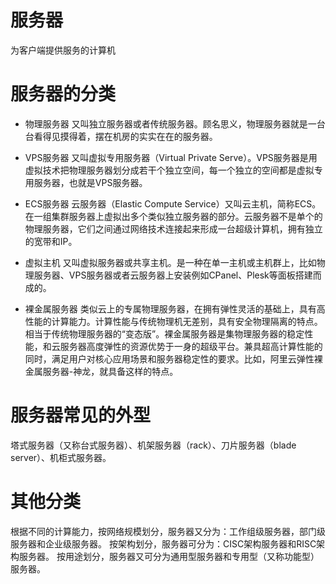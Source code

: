 # 服务器
为客户端提供服务的计算机

# 服务器的分类
- 物理服务器
又叫独立服务器或者传统服务器。顾名思义，物理服务器就是一台台看得见摸得着，摆在机房的实实在在的服务器。

- VPS服务器
又叫虚拟专用服务器（Virtual Private Serve）。VPS服务器是用虚拟技术把物理服务器划分成若干个独立空间，每一个独立的空间都是虚拟专用服务器，也就是VPS服务器。

- ECS服务器
云服务器（Elastic Compute Service）又叫云主机，简称ECS。在一组集群服务器上虚拟出多个类似独立服务器的部分。云服务器不是单个的物理服务器，它们之间通过网络技术连接起来形成一台超级计算机，拥有独立的宽带和IP。

- 虚拟主机
又叫虚拟服务器或共享主机。是一种在单一主机或主机群上，比如物理服务器、VPS服务器或者云服务器上安装例如CPanel、Plesk等面板搭建而成的。

- 裸金属服务器
类似云上的专属物理服务器，在拥有弹性灵活的基础上，具有高性能的计算能力。计算性能与传统物理机无差别，具有安全物理隔离的特点。相当于传统物理服务器的“变态版”。裸金属服务器是集物理服务器的稳定性能，和云服务器高度弹性的资源优势于一身的超级平台。兼具超高计算性能的同时，满足用户对核心应用场景和服务器稳定性的要求。比如，阿里云弹性裸金属服务器-神龙，就具备这样的特点。

# 服务器常见的外型
塔式服务器（又称台式服务器）、机架服务器（rack）、刀片服务器（blade server）、机柜式服务器。

# 其他分类
根据不同的计算能力，按网络规模划分，服务器又分为：工作组级服务器，部门级服务器和企业级服务器。
按架构划分，服务器可分为：CISC架构服务器和RISC架构服务器。
按用途划分，服务器又可分为通用型服务器和专用型（又称功能型）服务器。